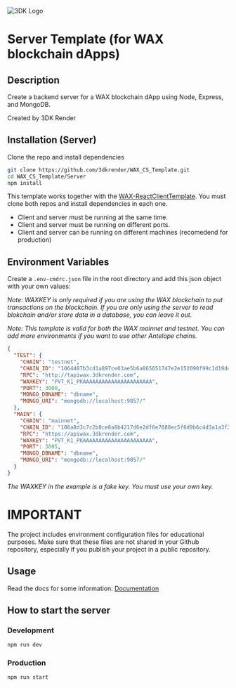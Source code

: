 ![3DK Logo](https://3dkrender.com/wp-content/uploads/2021/05/3DK_LOGO_400x120.png)

# Server Template (for WAX blockchain dApps)

## Description

Create a backend server for a WAX blockchain dApp using Node, Express, and MongoDB.

Created by 3DK Render

## Installation (Server)

Clone the repo and install dependencies

```bash
git clone https://github.com/3dkrender/WAX_CS_Template.git
cd WAX_CS_Template/Server
npm install
```

This template works together with the [WAX-ReactClientTemplate](https://github.com/3dkrender/WAX_CS_Template/tree/main/Client). You must clone both repos and install dependencies in each one.

- Client and server must be running at the same time.
- Client and server must be running on different ports.
- Client and server can be running on different machines (recomedend for production)

## Environment Variables

Create a `.env-cmdrc.json` file in the root directory and add this json object with your own values:

_Note: WAXKEY is only required if you are using the WAX blockchain to put transactions on the blockchain. If you are only using the server to read blokchain and/or store data in a database, you can leave it out._

_Note: This template is valid for both the WAX mainnet and testnet. You can add more environments if you want to use other Antelope chains._

```json
{
  "TEST": {
    "CHAIN": "testnet",
    "CHAIN_ID": "1064487b3cd1a897ce03ae5b6a865651747e2e152090f99c1d19d44e01aea5a4",
    "RPC": "http://tapiwax.3dkrender.com",
    "WAXKEY": "PVT_K1_PKAAAAAAAAAAAAAAAAAAAAAA",
    "PORT": 3000,
    "MONGO_DBNAME": "dbname",
    "MONGO_URI": "mongodb://localhost:9857/"
  },
  "MAIN": {
    "CHAIN": "mainnet",
    "CHAIN_ID": "106a8d3c7c2b8ce8a8b4217d6e2df6e7888ec5f6d9b6c4d3a1a3f2b5bea6c2aa",
    "RPC": "https://apiwax.3dkrender.com",
    "WAXKEY": "PVT_K1_PKAAAAAAAAAAAAAAAAAAAAAA",
    "PORT": 3005,
    "MONGO_DBNAME": "dbname",
    "MONGO_URI": "mongodb://localhost:9857/"
  }
}
```

_The WAXKEY in the example is a fake key. You must use your own key._

# IMPORTANT

The project includes environment configuration files for educational purposes. Make sure that these files are not shared in your Github repository, especially if you publish your project in a public repository.

## Usage

Read the docs for some information: [Documentation](./docs/README.md)

## How to start the server

### Development

```bash
npm run dev
```

### Production

```bash
npm run start
```
